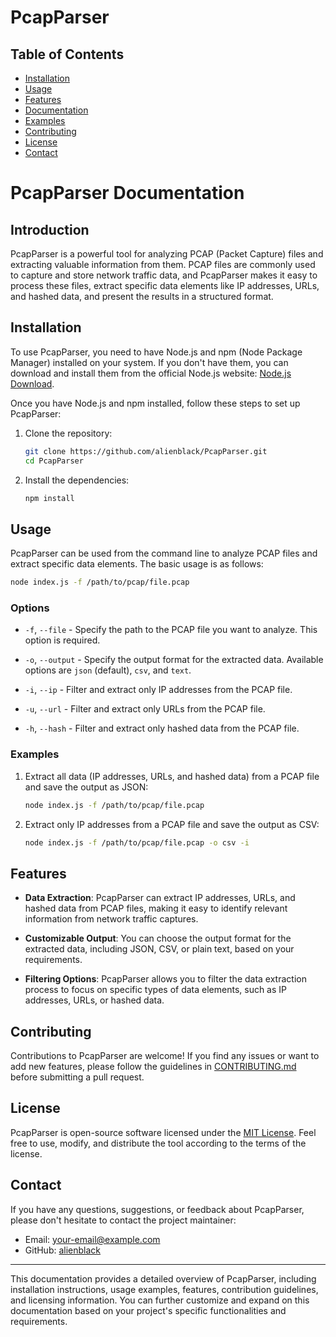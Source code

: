 # PcapParser



## Table of Contents

- [Installation](#installation)
- [Usage](#usage)
- [Features](#features)
- [Documentation](#documentation)
- [Examples](#examples)
- [Contributing](#contributing)
- [License](#license)
- [Contact](#contact)

# PcapParser Documentation

## Introduction

PcapParser is a powerful tool for analyzing PCAP (Packet Capture) files and extracting valuable information from them. PCAP files are commonly used to capture and store network traffic data, and PcapParser makes it easy to process these files, extract specific data elements like IP addresses, URLs, and hashed data, and present the results in a structured format.

## Installation

To use PcapParser, you need to have Node.js and npm (Node Package Manager) installed on your system. If you don't have them, you can download and install them from the official Node.js website: [Node.js Download](https://nodejs.org).

Once you have Node.js and npm installed, follow these steps to set up PcapParser:

1. Clone the repository:

   ```bash
   git clone https://github.com/alienblack/PcapParser.git
   cd PcapParser
   ```

2. Install the dependencies:

   ```bash
   npm install
   ```

## Usage

PcapParser can be used from the command line to analyze PCAP files and extract specific data elements. The basic usage is as follows:

```bash
node index.js -f /path/to/pcap/file.pcap
```

### Options

- `-f`, `--file` - Specify the path to the PCAP file you want to analyze. This option is required.

- `-o`, `--output` - Specify the output format for the extracted data. Available options are `json` (default), `csv`, and `text`.

- `-i`, `--ip` - Filter and extract only IP addresses from the PCAP file.

- `-u`, `--url` - Filter and extract only URLs from the PCAP file.

- `-h`, `--hash` - Filter and extract only hashed data from the PCAP file.

### Examples

1. Extract all data (IP addresses, URLs, and hashed data) from a PCAP file and save the output as JSON:

   ```bash
   node index.js -f /path/to/pcap/file.pcap
   ```

2. Extract only IP addresses from a PCAP file and save the output as CSV:

   ```bash
   node index.js -f /path/to/pcap/file.pcap -o csv -i
   ```

## Features

- **Data Extraction**: PcapParser can extract IP addresses, URLs, and hashed data from PCAP files, making it easy to identify relevant information from network traffic captures.

- **Customizable Output**: You can choose the output format for the extracted data, including JSON, CSV, or plain text, based on your requirements.

- **Filtering Options**: PcapParser allows you to filter the data extraction process to focus on specific types of data elements, such as IP addresses, URLs, or hashed data.

## Contributing

Contributions to PcapParser are welcome! If you find any issues or want to add new features, please follow the guidelines in [CONTRIBUTING.md](https://github.com/alienblack/PcapParser/blob/main/CONTRIBUTING.md) before submitting a pull request.

## License

PcapParser is open-source software licensed under the [MIT License](https://github.com/alienblack/PcapParser/blob/main/LICENSE). Feel free to use, modify, and distribute the tool according to the terms of the license.

## Contact

If you have any questions, suggestions, or feedback about PcapParser, please don't hesitate to contact the project maintainer:

- Email: your-email@example.com
- GitHub: [alienblack](https://github.com/alienblack)

---
This documentation provides a detailed overview of PcapParser, including installation instructions, usage examples, features, contribution guidelines, and licensing information. You can further customize and expand on this documentation based on your project's specific functionalities and requirements.

